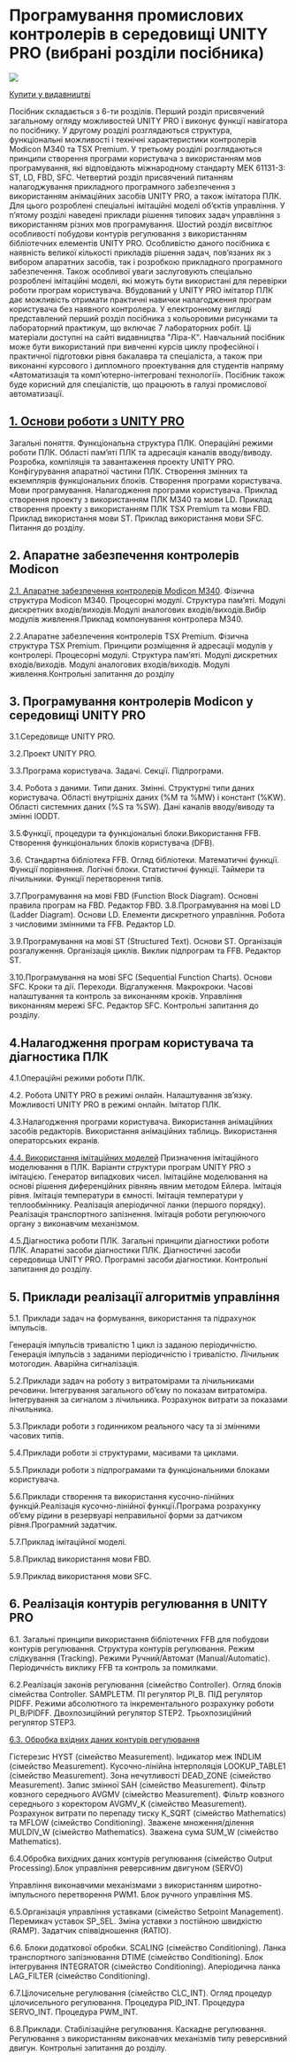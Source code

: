 # Програмування промислових контролерів в середовищі UNITY PRO (вибрані розділи посібника)

![](media/1.jpg)

[Купити у видавництві](http://www.google.com/url?q=http%3A%2F%2Flira-k.com.ua%2Fbooks%2Ftehnichni%2Fprogramuvannja-promyslovyh-kontroleriv-u-seredovyshhi-unity-pro.html&sa=D&sntz=1&usg=AFQjCNFEauCMJ33-og52O2mWvI7pxeJyBA)

Посібник складається з 6-ти розділів. Перший розділ присвячений загальному огляду можливостей UNITY PRO ї виконує функції навігатора по посібнику. У другому розділі розглядаються структура, функціональні можливості і технічні характеристики контролерів Modicon M340 та TSX Premium. У третьому розділі розглядаються принципи створення програми користувача з використанням мов програмування, які відповідають міжнародному стандарту МЕК 61131-3: ST, LD, FBD, SFC. Четвертий розділ присвячений питанням налагоджування прикладного програмного забезпечення з використанням анімаційних засобів UNITY PRO, а також імітатора ПЛК. Для цього розроблені спеціальні імітаційні моделі об’єктів управління. У п’ятому розділі наведені приклади рішення типових задач управління з використанням різних мов програмування. Шостий розділ висвітлює особливості побудови контурів регулювання з використанням бібліотечних елементів UNITY PRO. Особливістю даного посібника є наявність великої кількості прикладів рішення задач, пов’язаних як з вибором апаратних засобів, так і розробкою прикладного програмного забезпечення. Також особливої уваги заслуговують спеціально розроблені імітаційні моделі, які можуть бути використані для перевірки роботи програм користувача. Вбудований у UNITY PRO імітатор ПЛК дає можливість отримати практичні навички налагодження програм користувача без наявного контролера. У електронному вигляді представлений перший розділ посібника з кольоровими рисунками та лабораторний практикум, що включає 7 лабораторних робіт. Ці матеріали доступні на сайті видавництва "Ліра-К". Навчальний посібник може бути використаний при вивченні курсів циклу професійної і практичної підготовки рівня бакалавра та спеціаліста, а також при виконанні курсового і дипломного проектування для студентів напряму «Автоматизація та комп’ютерно-інтегровані технології». Посібник також буде корисний для спеціалістів, що працюють в галузі промислової автоматизації. 

## [1. Основи роботи з UNITY PRO](1.md)

Загальні поняття. Функціональна структура ПЛК. Операційні режими роботи ПЛК. Області пам’яті ПЛК та адресація каналів вводу/виводу. Розробка, компіляція та завантаження проекту UNITY PRO. Конфігурування апаратної частини ПЛК. Створення змінних та екземплярів функціональних блоків. Створення програми користувача. Мови програмування. Налагодження програми користувача. Приклад створення проекту з використанням ПЛК М340 та мови LD. Приклад створення проекту з використанням ПЛК TSX Premium та мови FBD. Приклад використання мови ST. Приклад використання мови SFC. Питання до розділу.

## 2. Апаратне забезпечення контролерів Modicon

[2.1. Апаратне забезпечення контролерів Modicon M340](2.md). Фізична структура Modicon М340. Процесорні модулі. Структура пам’яті. Модулі дискретних входів/виходів.Модулі аналогових входів/виходів.Вибір модулів живлення.Приклад компонування контролера М340.

2.2.Апаратне забезпечення контролерів TSX Premium. Фізична структура TSX Premium. Принципи розміщення й адресації модулів у контролері. Процесорні модулі. Структура пам’яті. Модулі дискретних входів/виходів. Модулі аналогових входів/виходів. Модулі живлення.Контрольні запитання до розділу

## 3. Програмування контролерів Modicon у середовищі UNITY PRO

3.1.Середовище UNITY PRO.

3.2.Проект UNITY PRO.

3.3.Програма користувача. Задачі. Секції. Підпрограми.

3.4. Робота з даними. Типи даних. Змінні. Структурні типи даних користувача. Області внутрішніх даних (%M та %MW) і констант (%KW). Області системних даних (%S та %SW). Дані каналів вводу/виводу та змінні IODDT.

3.5.Функції, процедури та функціональні блоки.Використання FFB. Створення функціональних блоків користувача (DFB).

3.6. Стандартна бібліотека FFB. Огляд бібліотеки. Математичні функції. Функції порівняння. Логічні блоки. Статистичні функції. Таймери та лічильники. Функції перетворення типів.

3.7.Програмування на мові FBD (Function Block Diagram). Основні правила програм на FBD. Редактор FBD. 3.8.Програмування на мові LD (Ladder Diagram). Основи LD. Елементи дискретного управління. Робота з числовими змінними та FFB. Редактор LD.

3.9.Програмування на мові ST (Structured Text). Основи ST. Організація розгалуження. Організація циклів.  Виклик підпрограм та FFB. Редактор ST.

3.10.Програмування на мові SFC (Sequential Function Charts). Основи SFC. Кроки та дії. Переходи. Відгалуження. Макрокроки. Часові налаштування та контроль за виконанням кроків. Управління виконанням мережі SFC. Редактор SFC. Контрольні запитання до розділу.

## 4.Налагодження програм користувача та діагностика ПЛК

4.1.Операційні режими роботи ПЛК.

4.2. Робота UNITY PRO в режимі онлайн. Налаштування зв’язку. Можливості UNITY PRO в режимі онлайн. Імітатор ПЛК.

4.3.Налагодження програми користувача. Використання анімаційних засобів редакторів. Використання анімаційних таблиць. Використання операторських екранів.

[4.4. Використання імітаційних моделей](4_4_simul.md) Призначення імітаційного моделювання в ПЛК. Варіанти структури програм UNITY PRO з імітацією. Генератор випадкових чисел. Імітаційне моделювання на основі рішення диференційних рівнянь явним методом Ейлера. Імітація рівня. Імітація температури в ємності. Імітація температури у теплообміннику. Реалізація аперіодичної ланки (першого порядку). Реалізація транспортного запізнення. Імітація роботи регулюючого органу з виконавчим механізмом.

4.5.Діагностика роботи ПЛК. Загальні принципи діагностики роботи ПЛК. Апаратні засоби діагностики ПЛК. Діагностичні засоби середовища UNITY PRO. Програмні засоби діагностики. Контрольні запитання до розділу.

## 5. Приклади реалізації алгоритмів управління

5.1. Приклади задач на формування, використання та підрахунок імпульсів.

Генерація імпульсів тривалістю 1 цикл із заданою періодичністю. Генерація імпульсів з заданими періодичністю і тривалістю. Лічильник мотогодин. Аварійна сигналізація.

5.2.Приклади задач на роботу з витратомірами та лічильниками речовини. Інтегрування загального об’єму по показам витратоміра. Інтегрування за сигналом з лічильника. Розрахунок витрати за показами лічильника.

5.3.Приклади роботи з годинником реального часу та зі змінними часових типів.

5.4.Приклади роботи зі структурами, масивами та циклами.

5.5.Приклади роботи з підпрограмами та функціональними блоками користувача.

5.6.Приклади створення та використання кусочно-лінійних функцій.Реалізація кусочно-лінійної функції.Програма розрахунку об’єму рідини в резервуарі неправильної форми за датчиком рівня.Програмний задатчик.

5.7.Приклад імітаційної моделі.

5.8.Приклад використання мови FBD.

5.9.Приклад використання мови SFC.

## 6. Реалізація контурів регулювання в UNITY PRO

6.1. Загальні принципи використання бібліотечних FFB для побудови контурів регулювання. Структура контурів регулювання. Режим слідкування (Tracking). Режими Ручний/Автомат (Manual/Automatic). Періодичність виклику FFB та контроль за помилками.

6.2.Реалізація законів регулювання (сімейство Controller). Огляд блоків сімейства Controller. SAMPLETM. ПІ регулятор PI_B. ПІД регулятор PIDFF. Режими абсолютного та інкрементального розрахунку роботи PI_B/PIDFF. Двохпозиційний регулятор STEP2. Трьохпозиційний регулятор STEP3.

[6.3. Обробка вхідних даних контурів регулювання](6_3_0_inputprocess.md) 

Гістерезис HYST (сімейство Measurement). Індикатор меж INDLIM (сімейство Measurement). Кусочно-лінійна інтерполяція LOOKUP_TABLE1 (сімейство Measurement). Зона нечутливості DEAD_ZONE (сімейство Measurement). Запис змінної SAH (сімейство Measurement). Фільтр ковзного середнього AVGMV (сімейство Measurement). Фільтр ковзного середнього з коректором AVGMV_K (сімейство Measurement). Розрахунок витрати по перепаду тиску K_SQRT (сімейство Mathematics) та MFLOW (сімейство Conditioning). Зважене множення/ділення MULDIV_W (сімейство Mathematics). Зважена сума SUM_W (сімейство Mathematics).

6.4.Обробка вихідних даних контурів регулювання (сімейство Output Processing).Блок управління реверсивним двигуном (SERVO)

Управління виконавчими механізмами з використанням широтно-імпульсного перетворення PWM1. Блок ручного управління MS.

6.5.Організація управління уставками (сімейство Setpoint Management). Перемикач уставок SP_SEL. Зміна уставки з постійною швидкістю (RAMP). Задатчик співвідношення (RATIO).

6.6. Блоки додаткової обробки. SCALING (сімейство Conditioning). Ланка транспортного запізнювання DTIME (сімейство Conditioning). Блок інтегрування INTEGRATOR (сімейство Conditioning). Аперіодична ланка LAG_FILTER (сімейство Conditioning).

6.7.Цілочисельне регулювання (сімейство CLC_INT). Огляд процедур цілочисельного регулювання. Процедура PID_INT. Процедура SERVO_INT. Процедура PWM_INT.

6.8.Приклади. Стабілізаційне регулювання. Каскадне регулювання. Регулювання з використанням виконавчих механізмів типу реверсивний двигун. Контрольні запитання до розділу.